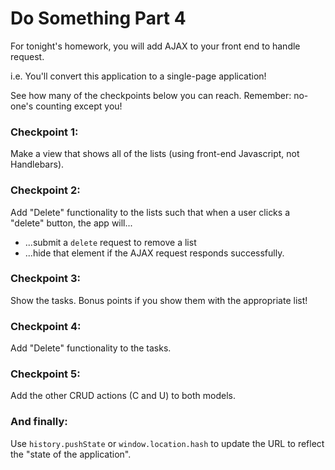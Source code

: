 # Do Something Part 4

For tonight's homework, you will add AJAX to your front end to handle request.

i.e. You'll convert
this application to a single-page application!

See how many of the checkpoints below you can reach. Remember: no-one's counting except you!

### Checkpoint 1:

Make a view that shows all of the lists (using front-end Javascript, not Handlebars).

### Checkpoint 2:

Add "Delete" functionality to the lists such that when a user clicks a "delete" button, the app will...
- ...submit a `delete` request to remove a list
- ...hide that element if the AJAX request responds successfully.

### Checkpoint 3:

Show the tasks. Bonus points if you show them with the appropriate list!

### Checkpoint 4:

Add "Delete" functionality to the tasks.

### Checkpoint 5:

Add the other CRUD actions (C and U) to both models.

### And finally:

Use `history.pushState` or `window.location.hash` to update the URL to reflect the "state of the application".
